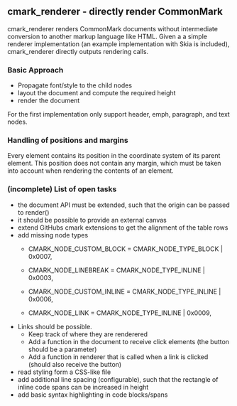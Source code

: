 ## cmark_renderer - directly render CommonMark

cmark_renderer renders CommonMark documents without intermediate conversion to another markup language like HTML.
Given a a simple renderer implementation (an example implementation with Skia is
included), cmark_renderer directly outputs rendering calls.

### Basic Approach
- Propagate font/style to the child nodes
- layout the document and compute the required height
- render the document

For the first implementation only support header, emph, paragraph,
and text nodes.

### Handling of positions and margins
Every element contains its position in the coordinate system of its parent element. This
position does not contain any margin, which must be taken into account when rendering
the contents of an element.

### (incomplete) List of open tasks
- the document API must be extended, such that the origin can be passed to render()
- it should be possible to provide an external canvas
- extend GitHubs cmark extensions to get the alignment of the table rows
- add missing node types
    -  CMARK_NODE_CUSTOM_BLOCK   = CMARK_NODE_TYPE_BLOCK | 0x0007,

    -  CMARK_NODE_LINEBREAK     = CMARK_NODE_TYPE_INLINE | 0x0003,
    -  CMARK_NODE_CUSTOM_INLINE = CMARK_NODE_TYPE_INLINE | 0x0006,
    -  CMARK_NODE_LINK          = CMARK_NODE_TYPE_INLINE | 0x0009,
- Links should be possible.
    - Keep track of where they are renderered
    - Add a function in the document to receive click elements
      (the button should be a parameter)
    - Add a function in renderer that is called when a link is
      clicked (should also receive the button)
- read styling form a CSS-like file
- add additional line spacing (configurable), such that the rectangle of inline code spans
  can be increased in height
- add basic syntax highlighting in code blocks/spans
